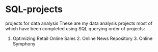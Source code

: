 # SQL-projects
projects for data analysis
These are my data analysis projects most of which have been completed using SQL querying
order of projects: 
1. Optimizing Retail Online Sales 2. Online News Repository 3. Online Symphony
